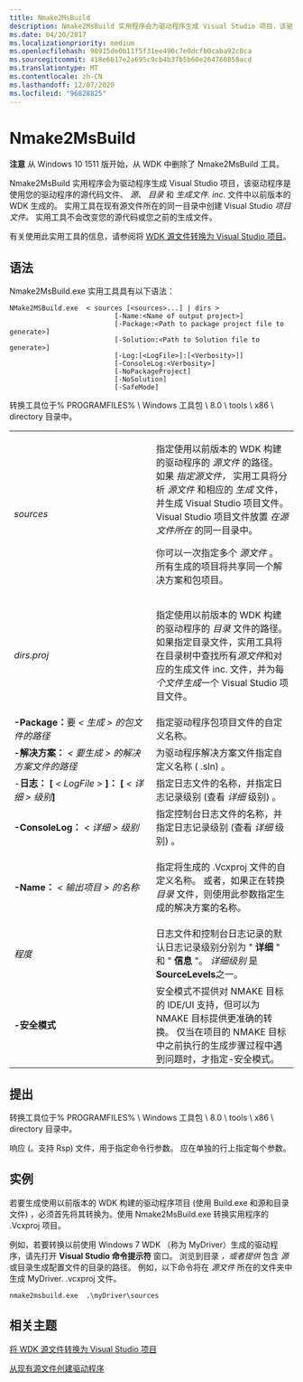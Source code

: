```yaml
---
title: Nmake2MsBuild
description: Nmake2MsBuild 实用程序会为驱动程序生成 Visual Studio 项目，该驱动程序是使用您的驱动程序的源代码文件、源、目录和生成文件. inc. 文件中以前版本的 WDK 生成的。
ms.date: 04/20/2017
ms.localizationpriority: medium
ms.openlocfilehash: 98915de0b11f5f31ee490c7e0dcfb0caba92c0ca
ms.sourcegitcommit: 418e6617e2a695c9cb4b37b5b60e264760858acd
ms.translationtype: MT
ms.contentlocale: zh-CN
ms.lasthandoff: 12/07/2020
ms.locfileid: "96828825"
---
```

# <a name="nmake2msbuild"></a>Nmake2MsBuild


**注意**  从 Windows 10 1511 版开始，从 WDK 中删除了 Nmake2MsBuild 工具。



Nmake2MsBuild 实用程序会为驱动程序生成 Visual Studio 项目，该驱动程序是使用您的驱动程序的源代码文件、 *源*、 *目录* 和 *生成文件. inc.* 文件中以前版本的 WDK 生成的。 实用工具在现有源文件所在的同一目录中创建 Visual Studio *项目文件。* 实用工具不会改变您的源代码或您之前的生成文件。

有关使用此实用工具的信息，请参阅将 [WDK 源文件转换为 Visual Studio 项目](converting-a-wdk-sources-file-to-a-visual-studio-project.md)。

## <a name="span-idsyntaxspanspan-idsyntaxspanspan-idsyntaxspansyntax"></a><span id="Syntax"></span><span id="syntax"></span><span id="SYNTAX"></span>语法


Nmake2MsBuild.exe 实用工具具有以下语法：

```
NMake2MSBuild.exe  < sources [<sources>...] | dirs >
                          [-Name:<Name of output project>]
                          [-Package:<Path to package project file to generate>]
                          [-Solution:<Path to Solution file to generate>]
                          [-Log:[<LogFile>]:[<Verbosity>]]
                          [-ConsoleLog:<Verbosity>]
                          [-NoPackageProject]
                          [-NoSolution]
                          [-SafeMode]
```

转换工具位于% PROGRAMFILES% \\ Windows 工具包 \\ 8.0 \\ tools \\ x86 \\ directory 目录中。

<table>
<colgroup>
<col width="50%" />
<col width="50%" />
</colgroup>
<tbody>
<tr class="odd">
<td align="left"><em>sources</em></td>
<td align="left"><p>指定使用以前版本的 WDK 构建的驱动程序的 <em>源文件</em> 的路径。 如果 <em>指定源文件，</em> 实用工具将分析 <em>源文件</em> 和相应的 <em>生成</em> 文件，并生成 Visual Studio 项目文件。 Visual Studio 项目文件放置 <em>在源文件所在</em> 的同一目录中。</p>
<p>你可以一次指定多个 <em>源文件</em> 。 所有生成的项目将共享同一个解决方案和包项目。</p></td>
</tr>
<tr class="even">
<td align="left"><em>dirs.proj</em></td>
<td align="left"><p>指定使用以前版本的 WDK 构建的驱动程序的 <em>目录</em> 文件的路径。 如果指定目录文件，实用工具将在目录树中查找所有<em>源文件</em>和对应的生成文件 inc. 文件，并为每<em>个文件生成</em>一个 Visual Studio 项目文件。</p></td>
</tr>
<tr class="odd">
<td align="left"><strong>-Package：</strong>要<em> &lt; 生成 &gt; 的包文件的路径</em></td>
<td align="left">指定驱动程序包项目文件的自定义名称。</td>
</tr>
<tr class="even">
<td align="left"><strong>-解决方案：</strong><em> &lt; 要生成 &gt; 的解决方案文件的路径</em></td>
<td align="left">为驱动程序解决方案文件指定自定义名称 ( .sln) 。</td>
</tr>
<tr class="odd">
<td align="left">-<strong>日志： [</strong><em> &lt; LogFile &gt; </em><strong>]： [</strong><em> &lt; 详细 &gt; 级别</em><strong>]</strong></td>
<td align="left">指定日志文件的名称，并指定日志记录级别 (查看 <em>详细</em> 级别) 。</td>
</tr>
<tr class="even">
<td align="left"><strong>-ConsoleLog：</strong><em> &lt; 详细 &gt; 级别</em></td>
<td align="left">指定控制台日志文件的名称，并指定日志记录级别 (查看 <em>详细</em> 级别) 。</td>
</tr>
<tr class="odd">
<td align="left"><p><strong>-Name：</strong><em> &lt; 输出项目 &gt; 的名称</em></p></td>
<td align="left"><p>指定将生成的 .Vcxproj 文件的自定义名称。 或者，如果正在转换 <em>目录</em> 文件，则使用此参数指定生成的解决方案的名称。</p></td>
</tr>
<tr class="even">
<td align="left"><em>程度</em></td>
<td align="left">日志文件和控制台日志记录的默认日志记录级别分别为 " <strong>详细</strong> " 和 " <strong>信息</strong> "。 <em>详细级别</em> 是 <strong>SourceLevels</strong>之一。</td>
</tr>
<tr class="odd">
<td align="left"><strong>-安全模式</strong></td>
<td align="left">安全模式不提供对 NMAKE 目标的 IDE/UI 支持，但可以为 NMAKE 目标提供更准确的转换。 仅当在项目的 NMAKE 目标中之前执行的生成步骤过程中遇到问题时，才指定-安全模式。</td>
</tr>
</tbody>
</table>



## <a name="span-idcommentsspanspan-idcommentsspanspan-idcommentsspancomments"></a><span id="Comments"></span><span id="comments"></span><span id="COMMENTS"></span>提出


转换工具位于% PROGRAMFILES% \\ Windows 工具包 \\ 8.0 \\ tools \\ x86 \\ directory 目录中。

响应 (。支持 Rsp) 文件，用于指定命令行参数。 应在单独的行上指定每个参数。

## <a name="span-idexamplespanspan-idexamplespanspan-idexamplespanexample"></a><span id="Example"></span><span id="example"></span><span id="EXAMPLE"></span>实例


若要生成使用以前版本的 WDK 构建的驱动程序项目 (使用 Build.exe 和源和目录文件) ，必须首先将其转换为。使用 Nmake2MsBuild.exe 转换实用程序的 .Vcxproj 项目。

例如，若要转换以前使用 Windows 7 WDK （称为 MyDriver）生成的驱动程序，请先打开 **Visual Studio 命令提示符** 窗口。 浏览到目录 *，或者提供* 包含 *源* 或目录生成配置文件的目录的路径。 例如，以下命令将在 *源文件* 所在的文件夹中生成 MyDriver. .vcxproj 文件。

```
nmake2msbuild.exe  .\myDriver\sources
```

## <a name="span-idrelated_topicsspanrelated-topics"></a><span id="related_topics"></span>相关主题


[将 WDK 源文件转换为 Visual Studio 项目](converting-a-wdk-sources-file-to-a-visual-studio-project.md)

[从现有源文件创建驱动程序](../develop/creating-a-driver-from-existing-source-files.md)
